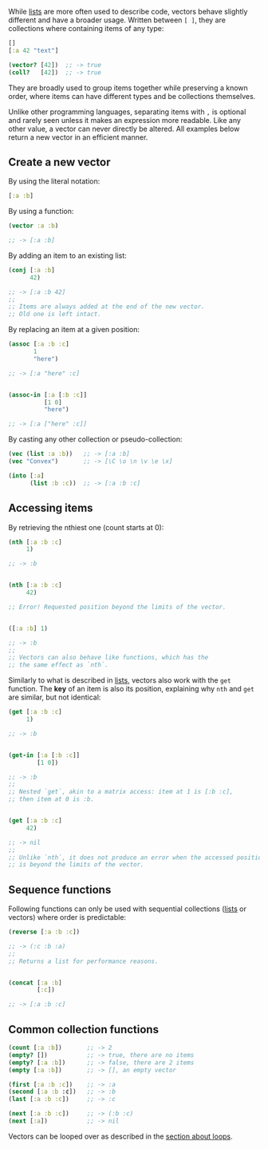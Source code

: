 While [lists](/cvm/data-types/list) are more often used to describe code, vectors behave slightly different and have a broader usage.
Written between `[ ]`, they are collections where containing items of any type:

```clojure
[]
[:a 42 "text"]

(vector? [42])  ;; -> true
(coll?   [42])  ;; -> true
```

They are broadly used to group items together while preserving a known order, where items can have different types and be collections
themselves.

Unlike other programming languages, separating items with `,` is optional and rarely seen unless it makes an expression more readable.
Like any other value, a vector can never directly be altered. All examples below return a new vector in an efficient manner.



## Create a new vector

By using the literal notation:

```clojure
[:a :b]
```

By using a function:

```clojure
(vector :a :b)

;; -> [:a :b]
```

By adding an item to an existing list:

```clojure
(conj [:a :b]
      42)

;; -> [:a :b 42]
;;
;; Items are always added at the end of the new vector.
;; Old one is left intact.
```

By replacing an item at a given position:

```clojure
(assoc [:a :b :c]
       1
       "here")

;; -> [:a "here" :c]


(assoc-in [:a [:b :c]]
          [1 0]
          "here")

;; -> [:a ["here" :c]]

```

By casting any other collection or pseudo-collection:

```clojure
(vec (list :a :b))   ;; -> [:a :b]
(vec "Convex")       ;; -> [\C \o \n \v \e \x]

(into [:a]
      (list :b :c))  ;; -> [:a :b :c]
```


## Accessing items

By retrieving the nthiest one (count starts at 0):

```clojure
(nth [:a :b :c]
     1)

;; -> :b


(nth [:a :b :c]
     42)

;; Error! Requested position beyond the limits of the vector.


([:a :b] 1)

;; -> :b
;;
;; Vectors can also behave like functions, which has the
;; the same effect as `nth`.
```

Similarly to what is described in [lists](/cvm/data-types/list), vectors also work with the `get` function.
The **key** of an item is also its position, explaining why `nth` and `get` are similar, but not identical:

```clojure
(get [:a :b :c]
     1)

;; -> :b


(get-in [:a [:b :c]]
        [1 0])

;; -> :b
;;
;; Nested `get`, akin to a matrix access: item at 1 is [:b :c],
;; then item at 0 is :b.


(get [:a :b :c]
     42)

;; -> nil
;;
;; Unlike `nth`, it does not produce an error when the accessed position
;; is beyond the limits of the vector.
```


## Sequence functions

Following functions can only be used with sequential collections ([lists](/cvm/data-types/list) or vectors) where order is predictable:

```clojure
(reverse [:a :b :c])

;; -> (:c :b :a)
;;
;; Returns a list for performance reasons.


(concat [:a :b]
        [:c])

;; -> [:a :b :c]
```


## Common collection functions

```clojure
(count [:a :b])       ;; -> 2
(empty? [])           ;; -> true, there are no items
(empty? [:a :b])      ;; -> false, there are 2 items
(empty [:a :b])       ;; -> [], an empty vector

(first [:a :b :c])    ;; -> :a
(second [:a :b :¢])   ;; -> :b
(last [:a :b :c])     ;; -> :c

(next [:a :b :c])     ;; -> (:b :c)
(next [:a])           ;; -> nil
```

Vectors can be looped over as described in the [section about loops](/cvm/building-blocks/loops).
